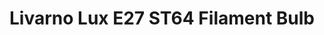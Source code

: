 ---
date_added: 2021-07-25
model: HG06463A
vendor: Lidl
title: Livarno Lux E27 ST64 Filament Bulb
category: bulb
supports: on/off, brightness
zigbeemodel: ['TS0501A','_TZ3000_j2w1dw29']
compatible: [z2m]
mlink: https://www.lidl.com/
link: 
---